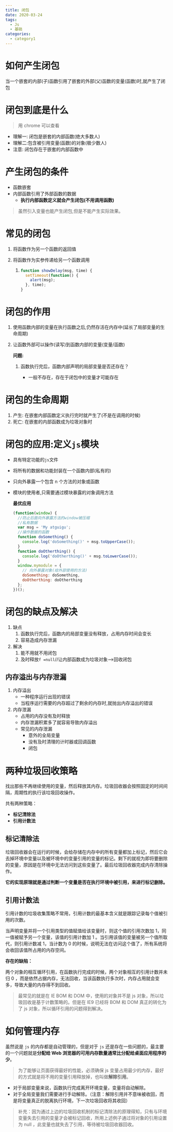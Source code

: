 ```yaml
---
title: 闭包
date: 2020-03-24
tags:
  - Js
  - 基础
categories:
  - category1
---
```


# 如何产生闭包

当一个嵌套的内部(子)函数引用了嵌套的外部(父)函数的变量(函数)时,就产生了闭包

# 闭包到底是什么

> 用 chrome 可以查看

- 理解一: 闭包是嵌套的内部函数(绝大多数人)
- 理解二:包含被引用变量(函数)的对象(极少数人)
- 注意: 闭包存在于嵌套的内部函数中

# 产生闭包的条件

- 函数嵌套
- 内部函数引用了外部函数的数据
  - **执行内部函数定义就会产生闭包(不用调用函数)**

> 虽然引入变量也能产生闭包,但是不能产生实际效果。

# 常见的闭包

1. 将函数作为另一个函数的返回值

2. 将函数作为实参传递给另一个函数调用

   1. ```js
      function showDelay(msg, time) {
        setTimeout(function() {
          alert(msg);
        }, time);
      }
      ```

# 闭包的作用

1. 使用函数内部的变量在执行函数之后,仍然存活在内存中(延长了局部变量的生命周期)

2. 让函数外部可以操作(读写)到函数内部的变量(变量/函数)

   **问题:**

   1. 函数执行完后，函数内部声明的局部变量是否还存在？

      - 一般不存在，存在于闭包中的变量才可能存在

# 闭包的生命周期

1. 产生: 在嵌套内部函数定义执行完时就产生了(不是在调用的时候)
2. 死亡: 在嵌套的内部函数成为垃圾对象时

# 闭包的应用:定义`js`模块

- 具有特定功能的`js`文件

- 将所有的数据和功能封装在一个函数内部(私有的)

- 只向外暴露一个包含 n 个方法的对象或函数

- 模块的使用者,只需要通过模块暴露的对象调用方法

  **最优应用**

  ```js
  (function(window) {
    //防止后面向外暴露方法的window被压缩
    //私有数据
    var msg = 'My atguigu';
    //操作数据的函数
    function doSomething() {
      console.log('doSomething()' + msg.toUpperCase());
    }
    function doOtherthing() {
      console.log('doOtherthing()' + msg.toLowerCase());
    }
    window.mymodule = {
      // 向外暴露对象(给外部使用的方法)
      doSomething: doSomething,
      doOtherthing: doOtherthing
    };
  })();
  ```

# 闭包的缺点及解决

1. 缺点
   1. 函数执行完后，函数内的局部变量没有释放，占用内存时间会变长
   2. 容易造成内存泄漏
2. 解决
   1. 能不用就不用闭包
   2. 及时释放`f =null`//让内部函数成为垃圾对象-->回收闭包

## 内存溢出与内存泄漏

1. 内存溢出
   - 一种程序运行出现的错误
   - 当程序运行需要的内存超过了剩余的内存时,就抛出内存溢出的错误
2. 内存泄漏
   - 占用的内存没有及时释放
   - 内存泄漏积累多了就容易导致内存溢出
   - 常见的内存泄漏
     - 意外的全局变量
     - 没有及时清理的计时器或回调函数
     - 闭包

# 两种垃圾回收策略

找出那些不再继续使用的变量，然后释放其内存。垃圾回收器会按照固定的时间间隔，周期性的执行该垃圾回收操作。

共有两种策略：

- **标记清除法**
- **引用计数法**

## 标记清除法

垃圾回收器会在运行的时候，会给存储在内存中的所有变量都加上标记，然后它会去掉环境中变量以及被环境中的变量引用的变量的标记。剩下的就视为即将要删除的变量，原因是在环境中无法访问到这些变量了。最后垃圾回收器完成内存清除操作。

**它的实现原理就是通过判断一个变量是否在执行环境中被引用，来进行标记删除。**

## 引用计数法

引用计数的垃圾收集策略不常用，引用计数的最基本含义就是跟踪记录每个值被引用的次数。

当声明变量并将一个引用类型的值赋值给该变量时，则这个值的引用次数加 1，同一值被赋予另一个变量，该值的引用计数加 1 。当引用该值的变量被另一个值所取代，则引用计数减 1，当计数为 0 的时候，说明无法在访问这个值了，所有系统将会收回该值所占用的内存空间。

**存在的缺陷：**

两个对象的相互循环引用，在函数执行完成的时候，两个对象相互的引用计数并未归 0 ，而是依然占据内存，无法回收，当该函数执行多次时，内存占用就会变多，导致大量的内存得不到回收。

> 最常见的就是在 IE BOM 和 DOM 中，使用的对象并不是 js 对象，所以垃圾回收是基于计数策略的。但是在 IE9 已经将 BOM 和 DOM 真正的转化为了 js 对象，所以循环引用的问题得到解决。

# 如何管理内存

虽然说是 `js` 的内存都是自动管理的，但是对于 `js` 还是存在一些问题的，最主要的一个问题就是**分配给 Web 浏览器的可用内存数量通常比分配给桌面应用程序的少**。

> 为了能够让页面获得最好的性能，必须确保 js 变量占用最少的内存，最好的方式就是将不用的变量引用释放掉，也叫做**解除引用**。

- 对于局部变量来说，函数执行完成离开环境变量，变量将自动解除。
- 对于全局变量我们需要进行手动解除。（注意：解除引用并不意味被收回，而是将变量真正的脱离执行环境，下一次垃圾回收将其收回）

> 补充：因为通过上边的垃圾回收机制的标记清除法的原理得知，只有与环境变量失去引用的变量才会被标记回收，所用上述例子通过将对象的引用设置为 null ，此变量也就失去了引用，等待被垃圾回收器回收。
